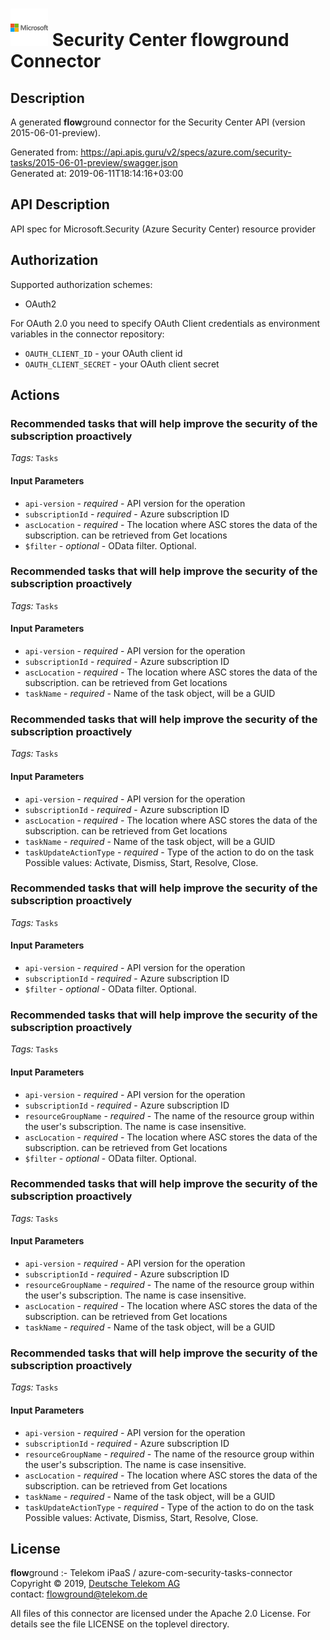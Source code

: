 # ![LOGO](logo.png) Security Center **flow**ground Connector

## Description

A generated **flow**ground connector for the Security Center API (version 2015-06-01-preview).

Generated from: https://api.apis.guru/v2/specs/azure.com/security-tasks/2015-06-01-preview/swagger.json<br/>
Generated at: 2019-06-11T18:14:16+03:00

## API Description

API spec for Microsoft.Security (Azure Security Center) resource provider

## Authorization

Supported authorization schemes:
- OAuth2

For OAuth 2.0 you need to specify OAuth Client credentials as environment variables in the connector repository:
* `OAUTH_CLIENT_ID` - your OAuth client id
* `OAUTH_CLIENT_SECRET` - your OAuth client secret

## Actions

### Recommended tasks that will help improve the security of the subscription proactively

*Tags:* `Tasks`

#### Input Parameters
* `api-version` - _required_ - API version for the operation
* `subscriptionId` - _required_ - Azure subscription ID
* `ascLocation` - _required_ - The location where ASC stores the data of the subscription. can be retrieved from Get locations
* `$filter` - _optional_ - OData filter. Optional.

### Recommended tasks that will help improve the security of the subscription proactively

*Tags:* `Tasks`

#### Input Parameters
* `api-version` - _required_ - API version for the operation
* `subscriptionId` - _required_ - Azure subscription ID
* `ascLocation` - _required_ - The location where ASC stores the data of the subscription. can be retrieved from Get locations
* `taskName` - _required_ - Name of the task object, will be a GUID

### Recommended tasks that will help improve the security of the subscription proactively

*Tags:* `Tasks`

#### Input Parameters
* `api-version` - _required_ - API version for the operation
* `subscriptionId` - _required_ - Azure subscription ID
* `ascLocation` - _required_ - The location where ASC stores the data of the subscription. can be retrieved from Get locations
* `taskName` - _required_ - Name of the task object, will be a GUID
* `taskUpdateActionType` - _required_ - Type of the action to do on the task
    Possible values: Activate, Dismiss, Start, Resolve, Close.

### Recommended tasks that will help improve the security of the subscription proactively

*Tags:* `Tasks`

#### Input Parameters
* `api-version` - _required_ - API version for the operation
* `subscriptionId` - _required_ - Azure subscription ID
* `$filter` - _optional_ - OData filter. Optional.

### Recommended tasks that will help improve the security of the subscription proactively

*Tags:* `Tasks`

#### Input Parameters
* `api-version` - _required_ - API version for the operation
* `subscriptionId` - _required_ - Azure subscription ID
* `resourceGroupName` - _required_ - The name of the resource group within the user's subscription. The name is case insensitive.
* `ascLocation` - _required_ - The location where ASC stores the data of the subscription. can be retrieved from Get locations
* `$filter` - _optional_ - OData filter. Optional.

### Recommended tasks that will help improve the security of the subscription proactively

*Tags:* `Tasks`

#### Input Parameters
* `api-version` - _required_ - API version for the operation
* `subscriptionId` - _required_ - Azure subscription ID
* `resourceGroupName` - _required_ - The name of the resource group within the user's subscription. The name is case insensitive.
* `ascLocation` - _required_ - The location where ASC stores the data of the subscription. can be retrieved from Get locations
* `taskName` - _required_ - Name of the task object, will be a GUID

### Recommended tasks that will help improve the security of the subscription proactively

*Tags:* `Tasks`

#### Input Parameters
* `api-version` - _required_ - API version for the operation
* `subscriptionId` - _required_ - Azure subscription ID
* `resourceGroupName` - _required_ - The name of the resource group within the user's subscription. The name is case insensitive.
* `ascLocation` - _required_ - The location where ASC stores the data of the subscription. can be retrieved from Get locations
* `taskName` - _required_ - Name of the task object, will be a GUID
* `taskUpdateActionType` - _required_ - Type of the action to do on the task
    Possible values: Activate, Dismiss, Start, Resolve, Close.

## License

**flow**ground :- Telekom iPaaS / azure-com-security-tasks-connector<br/>
Copyright © 2019, [Deutsche Telekom AG](https://www.telekom.de)<br/>
contact: flowground@telekom.de

All files of this connector are licensed under the Apache 2.0 License. For details
see the file LICENSE on the toplevel directory.
